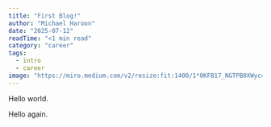 ```yaml
---
title: "First Blog!"
author: "Michael Haroon"
date: "2025-07-12"
readTime: "<1 min read"
category: "career"
tags:
  - intro
  - career
image: "https://miro.medium.com/v2/resize:fit:1400/1*0KFB17_NGTPB0XWyc4BSgQ.jpeg"
---
```


Hello world.

Hello again. 